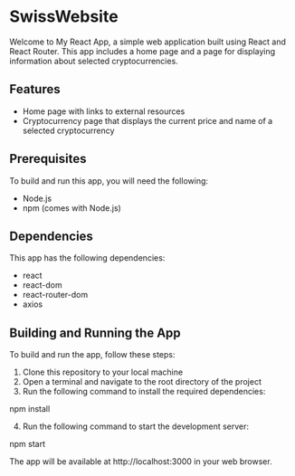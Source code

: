 # SwissWebsite

Welcome to My React App, a simple web application built using React and React Router. This app includes a home page and a page for displaying information about selected cryptocurrencies.

## Features

- Home page with links to external resources
- Cryptocurrency page that displays the current price and name of a selected cryptocurrency

## Prerequisites

To build and run this app, you will need the following:

- Node.js
- npm (comes with Node.js)

## Dependencies

This app has the following dependencies:

- react
- react-dom
- react-router-dom
- axios

## Building and Running the App

To build and run the app, follow these steps:

1. Clone this repository to your local machine
2. Open a terminal and navigate to the root directory of the project
3. Run the following command to install the required dependencies:

npm install


4. Run the following command to start the development server:

npm start


The app will be available at http://localhost:3000 in your web browser.
